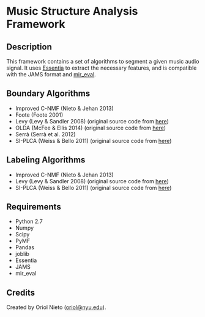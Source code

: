 # Music Structure Analysis Framework #

## Description ##

This framework contains a set of algorithms to segment a given music audio signal. It uses [Essentia](http://mtg.upf.edu/technologies/essentia) to extract the necessary features, and is compatible with the JAMS format and [mir_eval](https://github.com/craffel/mir_eval).

## Boundary Algorithms ##

* Improved C-NMF (Nieto & Jehan 2013)
* Foote (Foote 2001)
* Levy (Levy & Sandler 2008) (original source code from [here](http://code.soundsoftware.ac.uk/projects/qm-dsp))
* OLDA (McFee & Ellis 2014) (original source code from [here](https://github.com/bmcfee/olda))
* Serrà (Serrà et al. 2012)
* SI-PLCA (Weiss & Bello 2011) (original source code from [here](http://ronw.github.io/siplca-segmentation/))

## Labeling Algorithms ##

* Improved C-NMF (Nieto & Jehan 2013)
* Levy (Levy & Sandler 2008) (original source code from [here](http://code.soundsoftware.ac.uk/projects/qm-dsp))
* SI-PLCA (Weiss & Bello 2011) (original source code from [here](http://ronw.github.io/siplca-segmentation/))

## Requirements ##

* Python 2.7
* Numpy
* Scipy
* PyMF
* Pandas
* joblib
* Essentia
* JAMS
* mir_eval

## Credits ##

Created by Oriol Nieto (oriol@nyu.edu).
